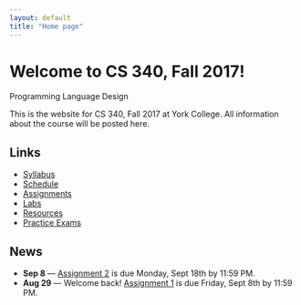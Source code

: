 ```yaml
---
layout: default
title: "Home page"
---
```


# Welcome to CS 340, Fall 2017!

<div id="subtitle">Programming Language Design</div>

This is the website for CS 340, Fall 2017 at York College.  All information about the course will be posted here.

## Links

* [Syllabus](syllabus.html)
* [Schedule](schedule.html)
* [Assignments](assign/index.html)
* [Labs](labs/index.html)
* [Resources](resources/index.html)
* [Practice Exams](practice/index.html)

## News

* **Sep 8** &mdash; [Assignment 2](assign/assign02.html) is due Monday, Sept 18th by 11:59 PM.
* **Aug 29** &mdash; Welcome back!  [Assignment 1](assign/assign01.html) is due Friday, Sept 8th by 11:59 PM.
